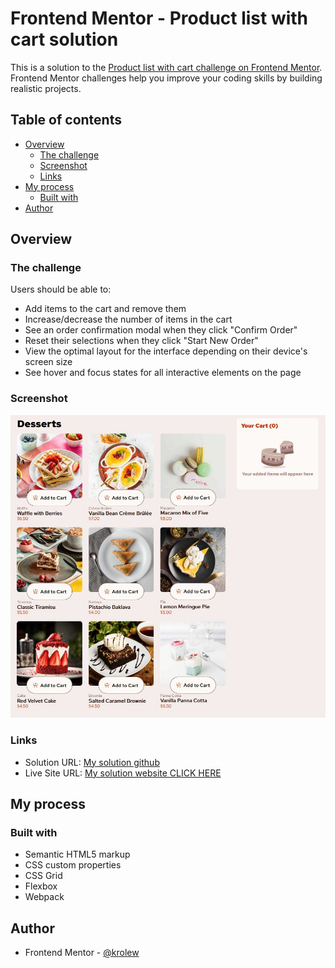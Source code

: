 # Frontend Mentor - Product list with cart solution

This is a solution to the [Product list with cart challenge on Frontend Mentor](https://www.frontendmentor.io/challenges/product-list-with-cart-5MmqLVAp_d). Frontend Mentor challenges help you improve your coding skills by building realistic projects.

## Table of contents

- [Overview](#overview)
  - [The challenge](#the-challenge)
  - [Screenshot](#screenshot)
  - [Links](#links)
- [My process](#my-process)
  - [Built with](#built-with)
- [Author](#author)

## Overview

### The challenge

Users should be able to:

- Add items to the cart and remove them
- Increase/decrease the number of items in the cart
- See an order confirmation modal when they click "Confirm Order"
- Reset their selections when they click "Start New Order"
- View the optimal layout for the interface depending on their device's screen size
- See hover and focus states for all interactive elements on the page

### Screenshot

![](./website-screen.JPG)

### Links

- Solution URL: [My solution github](https://github.com/krolew/product-list-with-cart)
- Live Site URL: [My solution website CLICK HERE](https://krolew.github.io/product-list-with-cart/)

## My process

### Built with

- Semantic HTML5 markup
- CSS custom properties
- CSS Grid
- Flexbox
- Webpack

## Author

- Frontend Mentor - [@krolew](https://www.frontendmentor.io/profile/krolew)
